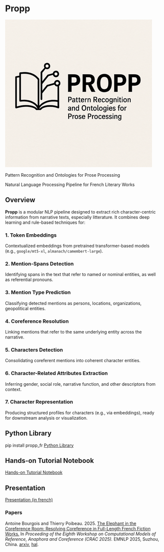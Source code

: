 # Propp

![Model Architecture](propp_logo.png)

Pattern Recognition and Ontologies for Prose Processing

Natural Language Processing Pipeline for French Literary Works

## Overview

**Propp** is a modular NLP pipeline designed to extract rich character-centric information from narrative texts, especially litterature. It combines deep learning and rule-based techniques for:

### 1. Token Embeddings  
Contextualized embeddings from pretrained transformer-based models (e.g., `google/mt5-xl`, `almanach/camembert-large`).

### 2. Mention-Spans Detection  
Identifying spans in the text that refer to named or nominal entities, as well as referential pronouns.

### 3. Mention Type Prediction  
Classifying detected mentions as persons, locations, organizations, geopolitical entities.

### 4. Coreference Resolution  
Linking mentions that refer to the same underlying entity across the narrative.

### 5. Characters Detection  
Consolidating coreferent mentions into coherent character entities.

### 6. Character-Related Attributes Extraction  
Inferring gender, social role, narrative function, and other descriptors from context.

### 7. Character Representation  
Producing structured profiles for characters (e.g., via embeddings), ready for downstream analysis or visualization.

## Python Library

pip install propp_fr
[Python Library](https://pypi.org/project/propp-fr/)

## Hands-on Tutorial Notebook

[Hands-on Tutorial Notebook](https://colab.research.google.com/drive/151ODFrKc4EVWojHpNoSUSvZsggGjBQ1j?usp=sharing)

## Presentation

[Presentation (in french)](https://mate-shs.cnrs.fr/actions/tutomate/tuto71_propp_bourgois/)

### Papers
Antoine Bourgois and Thierry Poibeau.
2025.
[The Elephant in the Coreference Room: Resolving Coreference in Full-Length French Fiction Works.](https://arxiv.org/pdf/2510.15594)
In *Proceeding of the Eighth Workshop on Computational Models of Reference, Anaphora and Coreference (CRAC 2025).* EMNLP 2025, Suzhou, China.
[arxiv](https://arxiv.org/abs/2510.15594), [hal](https://hal.science/hal-05319970).
